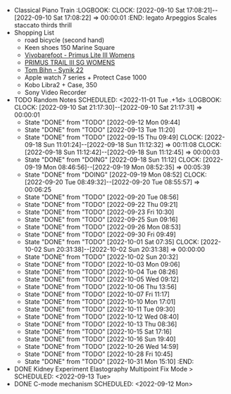 - Classical Piano Train
  :LOGBOOK:
  CLOCK: [2022-09-10 Sat 17:08:21]--[2022-09-10 Sat 17:08:22] =>  00:00:01
  :END:
  legato
  Arpeggios
  Scales
  staccato
  thirds
  thrill
- Shopping List
	- road bicycle (second hand)
	- Keen shoes 150 Marine Square
	- [Vivobarefoot - Primus Lite III Womens](https://www.vivobarefoot.com/rw/primus-lite-iii-womens-ss22)
	- [PRIMUS TRAIL III SG WOMENS](https://www.vivobarefoot.com/rw/primus-trail-iii-sg-womens)
	- [Tom Bihn - Synik 22](https://www.tombihn.com/collections/backpacks/products/synik-22?variant=41239261806781)
	- Apple watch 7 series + Protect Case 1000
	- Kobo Libra2 + Case, 350
	- Sony Video Recorder
- TODO Random Notes
  SCHEDULED: <2022-11-01 Tue .+1d>
  :LOGBOOK:
  CLOCK: [2022-09-10 Sat 21:17:30]--[2022-09-10 Sat 21:17:31] =>  00:00:01
  * State "DONE" from "TODO" [2022-09-12 Mon 09:44]
  * State "DONE" from "TODO" [2022-09-13 Tue 11:20]
  * State "DONE" from "TODO" [2022-09-15 Thu 09:49]
  CLOCK: [2022-09-18 Sun 11:01:24]--[2022-09-18 Sun 11:12:32] =>  00:11:08
  CLOCK: [2022-09-18 Sun 11:12:42]--[2022-09-18 Sun 11:12:45] =>  00:00:03
  * State "DONE" from "DOING" [2022-09-18 Sun 11:12]
  CLOCK: [2022-09-19 Mon 08:46:56]--[2022-09-19 Mon 08:52:35] =>  00:05:39
  * State "DONE" from "DOING" [2022-09-19 Mon 08:52]
  CLOCK: [2022-09-20 Tue 08:49:32]--[2022-09-20 Tue 08:55:57] =>  00:06:25
  * State "DONE" from "TODO" [2022-09-20 Tue 08:56]
  * State "DONE" from "TODO" [2022-09-22 Thu 09:21]
  * State "DONE" from "TODO" [2022-09-23 Fri 10:30]
  * State "DONE" from "TODO" [2022-09-25 Sun 09:16]
  * State "DONE" from "TODO" [2022-09-26 Mon 08:53]
  * State "DONE" from "TODO" [2022-09-30 Fri 09:49]
  * State "DONE" from "TODO" [2022-10-01 Sat 07:35]
  CLOCK: [2022-10-02 Sun 20:31:38]--[2022-10-02 Sun 20:31:38] =>  00:00:00
  * State "DONE" from "TODO" [2022-10-02 Sun 20:32]
  * State "DONE" from "TODO" [2022-10-03 Mon 09:06]
  * State "DONE" from "TODO" [2022-10-04 Tue 08:26]
  * State "DONE" from "TODO" [2022-10-05 Wed 09:12]
  * State "DONE" from "TODO" [2022-10-06 Thu 13:56]
  * State "DONE" from "TODO" [2022-10-07 Fri 11:17]
  * State "DONE" from "TODO" [2022-10-10 Mon 17:01]
  * State "DONE" from "TODO" [2022-10-11 Tue 09:30]
  * State "DONE" from "TODO" [2022-10-12 Wed 08:40]
  * State "DONE" from "TODO" [2022-10-13 Thu 08:36]
  * State "DONE" from "TODO" [2022-10-15 Sat 17:16]
  * State "DONE" from "TODO" [2022-10-16 Sun 19:40]
  * State "DONE" from "TODO" [2022-10-26 Wed 14:59]
  * State "DONE" from "TODO" [2022-10-28 Fri 10:45]
  * State "DONE" from "TODO" [2022-10-31 Mon 15:10]
  :END:
- DONE Kidney Experiment Elastography Multipoint Fix Mode >
  SCHEDULED: <2022-09-13 Tue>
- DONE C-mode mechanism
  SCHEDULED: <2022-09-12 Mon>